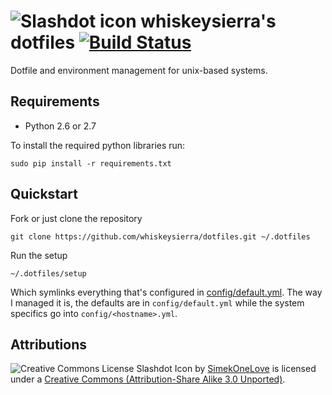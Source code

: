 # ![Slashdot icon](https://raw.github.com/whiskeysierra/dotfiles/master/icon.png) whiskeysierra's dotfiles [![Build Status](https://travis-ci.org/whiskeysierra/dotfiles.png?branch=master)](http://travis-ci.org/whiskeysierra/dotfiles)

Dotfile and environment management for unix-based systems.

## Requirements

- Python 2.6 or 2.7
 
To install the required python libraries run:
    
    sudo pip install -r requirements.txt

## Quickstart
Fork or just clone the repository

    git clone https://github.com/whiskeysierra/dotfiles.git ~/.dotfiles
    
Run the setup

    ~/.dotfiles/setup

Which symlinks everything that's configured in [config/default.yml](https://github.com/whiskeysierra/dotfiles/blob/master/config/default.yml).
The way I managed it is, the defaults are in `config/default.yml` while the system specifics go into `config/<hostname>.yml`.

## Attributions
![Creative Commons License](http://i.creativecommons.org/l/by-sa/3.0/80x15.png)
Slashdot Icon by [SimekOneLove](http://www.iconarchive.com/show/modern-web-icons-by-simekonelove/slashdot-icon.html) is licensed under a
[Creative Commons (Attribution-Share Alike 3.0 Unported)](http://creativecommons.org/licenses/by-sa/3.0/).

